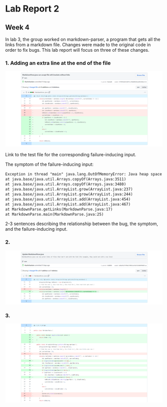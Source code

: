 # Lab Report 2

## Week 4

In lab 3, the group worked on markdown-parser, a program that gets all the links from a markdown file.
Changes were made to the original code in order to fix bugs. 
This lab report will focus on three of these changes.

### 1. Adding an extra line at the end of the file

![Code Change With Extra Line][Commit Extra Line]

Link to the test file for the corresponding failure-inducing input.

The symptom of the failure-inducing input:

```
Exception in thread "main" java.lang.OutOfMemoryError: Java heap space
at java.base/java.util.Arrays.copyOf(Arrays.java:3511)
at java.base/java.util.Arrays.copyOf(Arrays.java:3480)
at java.base/java.util.ArrayList.grow(ArrayList.java:237)
at java.base/java.util.ArrayList.grow(ArrayList.java:244)
at java.base/java.util.ArrayList.add(ArrayList.java:454)
at java.base/java.util.ArrayList.add(ArrayList.java:467)
at MarkdownParse.getLinks(MarkdownParse.java:17)
at MarkdownParse.main(MarkdownParse.java:25)
```

2-3 sentences describing the relationship between 
the bug, the symptom, and the failure-inducing input.

### 2. 

![Code Change Without Link][Commit Without Link]

### 3. 

![Code Change End With Open Bracket][Commit End Open Bracket]

[Commit Without Link]: ../image/lab-report-2/commit-extra-line.png
[Commit Extra Line]: ../image/lab-report-2/commit-without-link.png
[Commit End Open Bracket]: ../image/lab-report-2/commit-end-open-bracket.png

